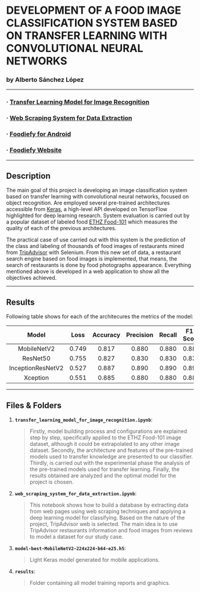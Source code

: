 # DEVELOPMENT OF A FOOD IMAGE CLASSIFICATION SYSTEM BASED ON TRANSFER LEARNING WITH CONVOLUTIONAL NEURAL NETWORKS
### by Alberto Sánchez López

----

### · [Transfer Learning Model for Image Recognition](https://nbviewer.jupyter.org/github/sanxlop/tfm_etsit/blob/master/transfer_learning_model_for_image_recognition.ipynb)
### · [Web Scraping System for Data Extraction](https://nbviewer.jupyter.org/github/sanxlop/tfm_etsit/blob/master/web_scraping_system_for_data_extraction.ipynb)
###
### · [Foodiefy for Android](https://play.google.com/store/apps/details?id=com.phonegap.foodiefy)
### · [Foodiefy Website]()

----

## Description

The main goal of this project is developing an image classification system based on transfer learning with convolutional neural networks, focused on object recognition. Are employed several pre-trained architectures accessible from [Keras](https://keras.io/), a high-level API developed on TensorFlow highlighted for deep learning research. System evaluation is carried out by a popular dataset of labeled food [ETHZ Food-101](https://www.vision.ee.ethz.ch/datasets_extra/food-101/) which measures the quality of each of the previous architectures.

The practical case of use carried out with this system is the prediction of the class and labeling of thousands of food images of restaurants mined from [TripAdvisor](https://www.tripadvisor.es/) with Selenium. From this new set of data, a restaurant search engine based on food images is implemented, that means, the search of restaurants is done by food photographs appearance. Everything mentioned above is developed in a web application to show all the objectives achieved.

----

## Results

Following table shows for each of the architecures the metrics of the model:

| Model | Loss | Accuracy | Precision | Recall | F1-Score |
| :---: | :---: | :---: | :---: | :---: | :---: |
| MobileNetV2 | 0.749 | 0.817 | 0.880 | 0.880 | 0.880 |
| ResNet50 | 0.755 | 0.827 | 0.830 | 0.830 | 0.830 |
| InceptionResNetV2 | 0.527 | 0.887 | 0.890 | 0.890 | 0.890 |
| Xception | 0.551 | 0.885 | 0.880 | 0.880 | 0.880 |

----

## Files & Folders

1. __`transfer_learning_model_for_image_recognition.ipynb`__:
      > Firstly, model building process and configurations are explained step by step, specifically applied to the ETHZ Food-101 image dataset, although it could be extrapolated to any other image dataset. Secondly, the architecture and features of the pre-trained models used to transfer knowledge are presented to our classifier. Thirdly, is carried out with the experimental phase the analysis of the pre-trained models used for transfer learning.
Finally, the results obtained are analyzed and the optimal model for the project is chosen.
      
2. __`web_scraping_system_for_data_extraction.ipynb`__:
      > This notebook shows how to build a database by extracting data from web pages using web scraping techniques and applying a deep learning model for classifying. Based on the nature of the project, TripAdvisor web is selected. The main idea is to use TripAdvisor restaurants information and food images from reviews to model a dataset for our study case.
      
3. __`model-best-MobileNetV2-224x224-b64-e25.h5`__:
      > Light Keras model generated for mobile applications.

4. __`results`__:
      > Folder containing all model training reports and graphics.
      
       
